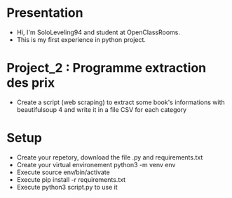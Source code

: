 # Presentation

  - Hi, I'm SoloLeveling94 and student at OpenClassRooms.
  - This is my first experience in python project. 

# Project_2 : Programme extraction des prix 
  - Create a script (web scraping) to extract some book's informations with beautifulsoup 4 and write it in a file CSV for each category 

# Setup
  - Create your repetory, download the file .py and requirements.txt
  - Create your virtual environement python3 -m venv env
  - Execute source env/bin/activate
  - Execute pip install -r requirements.txt
  - Execute python3 script.py to use it
